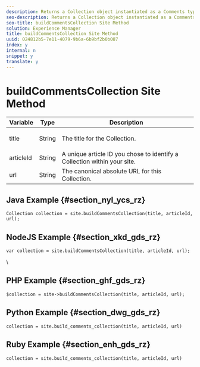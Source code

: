 ```yaml
---
description: Returns a Collection object instantiated as a Comments type. Run createOrUpdate() from the Collection object to complete the build process.
seo-description: Returns a Collection object instantiated as a Comments type. Run createOrUpdate() from the Collection object to complete the build process.
seo-title: buildCommentsCollection Site Method
solution: Experience Manager
title: buildCommentsCollection Site Method
uuid: 024812b5-7e11-4079-9b6a-6b9bf2b0b087
index: y
internal: n
snippet: y
translate: y
---
```


# buildCommentsCollection Site Method


<table id="properties_gq4_jyf_5y" class="simpletable properties" cellpadding="4" cellspacing="0"> 
 <thead class="prophead sthead"> 
  <th class="proptypehd"> Variable </th> 
  <th class="propvaluehd"> Type </th> 
  <th class="propdeschd"> Description </th> 
 </thead> 
 <tr class="property strow"> 
  <td class="proptype stentry"> <span class="varname"> title </span> </td> 
  <td class="propvalue stentry"> String </td> 
  <td class="propdesc stentry"> <p>The title for the Collection.</p> </td> 
 </tr> 
 <tr class="property strow"> 
  <td class="proptype stentry"> <span class="varname"> articleId </span> </td> 
  <td class="propvalue stentry"> String </td> 
  <td class="propdesc stentry"> A unique article ID you chose to identify a Collection within your site. </td> 
 </tr> 
 <tr class="property strow"> 
  <td class="proptype stentry"> <span class="varname"> url </span> </td> 
  <td class="propvalue stentry"> String </td> 
  <td class="propdesc stentry"> The canonical absolute URL for this Collection. </td> 
 </tr> 
</table>


## Java Example {#section_nyl_ycs_rz}


```
Collection collection = site.buildCommentsCollection(title, articleId, url);
```

## NodeJS Example {#section_xkd_gds_rz}


```
var collection = site.buildCommentsCollection(title, articleId, url); 

```
\ 
## PHP Example {#section_ghf_gds_rz}


```
$collection = site->buildCommentsCollection(title, articleId, url); 

```

## Python Example {#section_dwg_gds_rz}


```
collection = site.build_comments_collection(title, articleId, url) 

```

## Ruby Example {#section_enh_gds_rz}


```
collection = site.build_comments_collection(title, articleId, url) 

```
